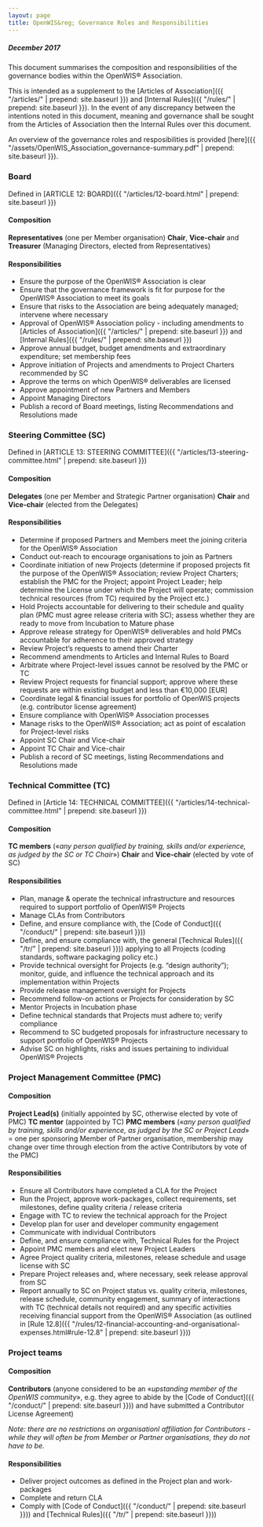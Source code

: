 ```yaml
---
layout: page
title: OpenWIS&reg; Governance Roles and Responsibilities
---
```


##### December 2017

This document summarises the composition and responsibilities of the governance bodies within the OpenWIS&reg; Association.

This is intended as a supplement to the [Articles of Association]({{ "/articles/" | prepend: site.baseurl }}) and [Internal Rules]({{ "/rules/" | prepend: site.baseurl }}). In the event of any discrepancy between the intentions noted in this document, meaning and governance shall be sought from the Articles of Association then the Internal Rules over this document.

An overview of the governance roles and resposibilities is provided [here]({{ "/assets/OpenWIS_Association_governance-summary.pdf" | prepend: site.baseurl }}).

### Board
Defined in [ARTICLE 12: BOARD]({{ "/articles/12-board.html" | prepend: site.baseurl }})

#### Composition
**Representatives** (one per Member organisation)
**Chair**, **Vice-chair** and **Treasurer** (Managing Directors, elected from Representatives)

#### Responsibilities
* Ensure the purpose of the OpenWIS&reg; Association is clear
* Ensure that the governance framework is fit for purpose for the OpenWIS&reg; Association to meet its goals
* Ensure that risks to the Association are being adequately managed; intervene where necessary
* Approval of OpenWIS&reg; Association policy - including amendments to [Articles of Association]({{ "/articles/" | prepend: site.baseurl }}) and [Internal Rules]({{ "/rules/" | prepend: site.baseurl }})
* Approve annual budget, budget amendments and extraordinary expenditure; set membership fees
* Approve initiation of Projects and amendments to Project Charters recommended by SC
* Approve the terms on which OpenWIS&reg; deliverables are licensed
* Approve appointment of new Partners and Members
* Appoint Managing Directors
* Publish a record of Board meetings, listing Recommendations and Resolutions made

### Steering Committee (SC)
Defined in [ARTICLE 13: STEERING COMMITTEE]({{ "/articles/13-steering-committee.html" | prepend: site.baseurl }})

#### Composition
**Delegates** (one per Member and Strategic Partner organisation)
**Chair** and **Vice-chair** (elected from the Delegates)

#### Responsibilities
* Determine if proposed Partners and Members meet the joining criteria for the OpenWIS&reg; Association
* Conduct out-reach to encourage organisations to join as Partners
* Coordinate initiation of new Projects (determine if proposed projects fit the purpose of the OpenWIS&reg; Association; review Project Charters; establish the PMC for the Project; appoint Project Leader; help determine the License under which the Project will operate; commission technical resources (from TC) required by the Project etc.)
* Hold Projects accountable for delivering to their schedule and quality plan (PMC must agree release criteria with SC); assess whether they are ready to move from Incubation to Mature phase
* Approve release strategy for OpenWIS&reg; deliverables and hold PMCs accountable for adherence to their approved strategy
* Review Project’s requests to amend their Charter
* Recommend amendments to Articles and Internal Rules to Board
* Arbitrate where Project-level issues cannot be resolved by the PMC or TC
* Review Project requests for financial support; approve where these requests are within existing budget and less than €10,000 [EUR]
* Coordinate legal & financial issues for portfolio of OpenWIS projects (e.g. contributor license agreement)
* Ensure compliance with OpenWIS&reg; Association processes
* Manage risks to the OpenWIS&reg; Association; act as point of escalation for Project-level risks
* Appoint SC Chair and Vice-chair
* Appoint TC Chair and Vice-chair
* Publish a record of SC meetings, listing Recommendations and Resolutions made

### Technical Committee (TC)
Defined in [Article 14: TECHNICAL COMMITTEE]({{ "/articles/14-technical-committee.html" | prepend: site.baseurl }})

#### Composition
**TC members** («_any person qualified by training, skills and/or experience, as judged by the SC or TC Chair_»)
**Chair** and **Vice-chair** (elected by vote of SC)

#### Responsibilities
* Plan, manage & operate the technical infrastructure and resources required to support portfolio of OpenWIS&reg; Projects 
* Manage CLAs from Contributors
* Define, and ensure compliance with, the [Code of Conduct]({{ "/conduct/" | prepend: site.baseurl }}))
* Define, and ensure compliance with, the general [Technical Rules]({{ "/tr/" | prepend: site.baseurl }})) applying to all Projects (coding standards, software packaging policy etc.)
* Provide technical oversight for Projects (e.g. “design authority”); monitor, guide, and influence the technical approach and its implementation within Projects
* Provide release management oversight for Projects
* Recommend follow-on actions or Projects for consideration by SC
* Mentor Projects in Incubation phase
* Define technical standards that Projects must adhere to; verify compliance
* Recommend to SC budgeted proposals for infrastructure necessary to support portfolio of OpenWIS&reg; Projects 
* Advise SC on highlights, risks and issues pertaining to individual OpenWIS&reg; Projects

### Project Management Committee (PMC)

#### Composition
**Project Lead(s)** (initially appointed by SC, otherwise elected by vote of PMC)
**TC mentor** (appointed by TC)
**PMC members** («_any person qualified by training, skills and/or experience, as judged by the SC or Project Lead_» = one per sponsoring Member of Partner organisation, membership may change over time through election from the active Contributors by vote of the PMC)

#### Responsibilities
* Ensure all Contributors have completed a CLA for the Project
* Run the Project, approve work-packages, collect requirements, set milestones, define quality criteria / release criteria
* Engage with TC to review the technical approach for the Project
* Develop plan for user and developer community engagement 
* Communicate with individual Contributors
* Define, and ensure compliance with, Technical Rules for the Project
* Appoint PMC members and elect new Project Leaders
* Agree Project quality criteria, milestones, release schedule and usage license with SC
* Prepare Project releases and, where necessary, seek release approval from SC
* Report annually to SC on Project status vs. quality criteria, milestones, release schedule, community engagement, summary of interactions with TC (technical details not required) and any specific activities receiving financial support from the OpenWIS&reg; Association (as outlined in [Rule 12.8]({{ "/rules/12-financial-accounting-and-organisational-expenses.html#rule-12.8" | prepend: site.baseurl }}))

### Project teams

#### Composition
**Contributors** (anyone considered to be an «_upstanding member of the OpenWIS community_», e.g. they agree to abide by the [Code of Conduct]({{ "/conduct/" | prepend: site.baseurl }})) and have submitted a Contributor License Agreement)

_Note: there are no restrictions on organisationl affiliation for Contributors - while they will often be from Member or Partner organisations, they do not have to be._

#### Responsibilities
* Deliver project outcomes as defined in the Project plan and work-packages
* Complete and return CLA
* Comply with [Code of Conduct]({{ "/conduct/" | prepend: site.baseurl }})) and [Technical Rules]({{ "/tr/" | prepend: site.baseurl }}))

